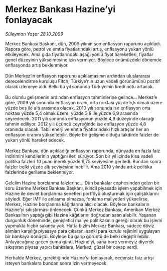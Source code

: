 # Merkez Bankası Hazine’yi fonlayacak

*Süleyman Yaşar 28.10.2009*

<div class="taraf_structure_2col_1zq">
<div class="margen_n">



 <p>Merkez Bankası Başkanı, dün, 2009 yılının son enflasyon raporunu açıkladı. Rapora göre, petrol ve emtia fiyatlarındaki artış, enflasyonu yukarı yönlü etkileyecek. Ama gıda fiyatlarındaki aşağı yönlü fiyat hareketleri, fiyatlar genel düzeyinin yükselmesine izin vermiyor. Böylece önümüzdeki dönemde enflasyonda artış beklenmiyor. <br/><br/>Dün Merkez’in enflasyon raporunu açıklamasının ardından uluslararası derecelendirme kuruluşu Fitch, Türkiye’nin uzun vadeli görünümünü pozitif olarak izlemeye aldı. Belki bu yıl sonunda Türkiye’nin kredi notu artacak. <br/><br/>Bu olumlu gelişmenin ardından enflasyon tahminlerine gelince... Merkez’e göre, 2009 yılı sonunda enflasyon oranı, orta noktası yüzde 5,5 olmak üzere yüzde beş ile altı arasında olacak. 2010 yılı sonunda ise enflasyon orta noktası yüzde 5,4 olmak üzere, yüzde 3,9 ile yüzde 6,9 arasında seyredecek. 2011 yılı sonunda enflasyonun yüzde 4,9 düzeyinde olacağı tahmin ediliyor. 2012 yılı üçüncü çeyreğinde ise enflasyon yüzde 4,8 oranında olacak. Tabii enerji ve emtia fiyatlarındaki hızlı artışlar her an enflasyon oranını yükseltebilir. Böyle bir gelişme olduğu takdirde faizler de yukarı yönlü hareket edecek. <br/><br/>Merkez Bankası, dün açıkladığı enflasyon raporunda, dünyada en fazla faiz indirimini kendilerinin yaptığını ileri sürüyor. Son bir yıl içinde kısa vadeli politika faizleri 10 puan inerek yüzde 6,75 seviyesine geriledi. Bundan sonra faizler belki yüzde altı seviyesine inebilir. Ama 2010 yılında artık politika faizlerinde gerileme beklenmiyor. <br/><br/>Gelelim Hazine borçlanma faizlerine... Dün bankalar cephesinden gelen bir soru üzerine Merkez Bankası Başkanı, ikincil piyasada işlem yapabilmek için Hazine ile devlet borçlanma senetleri portföyü oluşturmak için çalıştıklarını söyledi. Eğer IMF ile anlaşma olmazsa, fonlama maliyetleri yükselirse, Merkez, Hazine borçlanma kâğıtlarına alıcı olacak. Böylece bankaların Hazine’yi sıkıştırması önlenecek. Çünkü Merkez Bankası, Amerikan Merkez Bankası’nın yaptığı gibi Hazine kâğıtlarını doğrudan satın alabilir. Yaşanan durgunluk döneminde, genişletici maliye politikasının gereği olarak bu işlemi yapmakta hiçbir sakınca yok. Hatta bizim Merkez Bankası, sadece döviz alımları karşılığı piyasaya para çıkaran, sanki para kurulu rejimini uygulayan bir bankaya dönüştü. Böylece bu garip görüntü de belki değiştirilebilir. Anlayacağınız geçen cuma günü, Hazine’yi, sana borç vermeyiz diyerek sıkıştıran piyasa yapıcı bankalara, Merkez, güzel bir cevap verdi. <br/><br/>Herhalde Merkez, gerektiğinde Hazine’yi fonlayarak, nedensiz faiz artışı isteyen bankalara bundan sonra izin vermeyecek.</p>
<br/>
<br/>
<br/>



<br/>


<div id="taraf_not">
</div>

</div>


</div>
